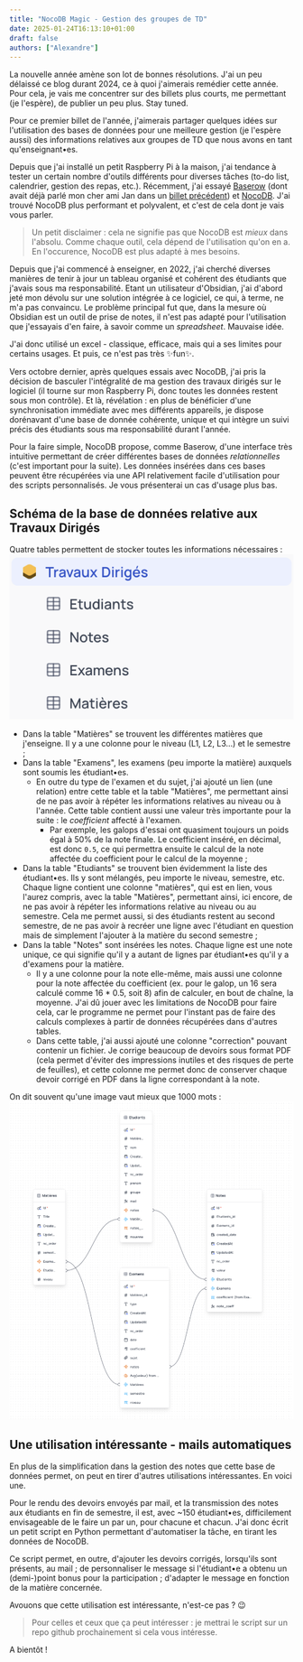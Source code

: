 ```yaml
---
title: "NocoDB Magic - Gestion des groupes de TD"
date: 2025-01-24T16:13:10+01:00
draft: false
authors: ["Alexandre"]
---
```


La nouvelle année amène son lot de bonnes résolutions. J'ai un peu délaissé ce blog durant 2024, ce à quoi j'aimerais remédier cette année. Pour cela, je vais me concentrer sur des billets plus courts, me permettant (je l'espère), de publier un peu plus. Stay tuned.

Pour ce premier billet de l'année, j'aimerais partager quelques idées sur l'utilisation des bases de données pour une meilleure gestion (je l'espère aussi) des informations relatives aux groupes de TD que nous avons en tant qu'enseignant•es. 

Depuis que j'ai installé un petit Raspberry Pi à la maison, j'ai tendance à tester un certain nombre d'outils différents pour diverses tâches (to-do list, calendrier, gestion des repas, etc.). Récemment, j'ai essayé [Baserow](https://baserow.io/) (dont avait déjà parlé mon cher ami Jan dans un [billet précédent](https://carnetdethese.amimms.fr/posts/2023/03/base-donnees.md/)) et [NocoDB](https://nocodb.com/). J'ai trouvé NocoDB plus performant et polyvalent, et c'est de cela dont je vais vous parler.

> Un petit disclaimer : cela ne signifie pas que NocoDB est *mieux* dans l'absolu. Comme chaque outil, cela dépend de l'utilisation qu'on en a. En l'occurence, NocoDB est plus adapté à mes besoins.


Depuis que j'ai commencé à enseigner, en 2022, j'ai cherché diverses manières de tenir à jour un tableau organisé et cohérent des étudiants que j'avais sous ma responsabilité. Etant un utilisateur d'Obsidian, j'ai d'abord jeté mon dévolu sur une solution intégrée à ce logiciel, ce qui, à terme, ne m'a pas convaincu. Le problème principal fut que, dans la mesure où Obsidian est un outil de prise de notes, il n'est pas adapté pour l'utilisation que j'essayais d'en faire, à savoir comme un *spreadsheet*. Mauvaise idée. 

J'ai donc utilisé un excel - classique, efficace, mais qui a ses limites pour certains usages. Et puis, ce n'est pas très ✨fun✨. 

Vers octobre dernier, après quelques essais avec NocoDB, j'ai pris la décision de basculer l'intégralité de ma gestion des travaux dirigés sur le logiciel (il tourne sur mon Raspberry Pi, donc toutes les données restent sous mon contrôle). Et là, révélation : en plus de bénéficier d'une synchronisation immédiate avec mes différents appareils, je dispose dorénavant d'une base de donnée cohérente, unique et qui intègre un suivi précis des étudiants sous ma responsabilité durant l'année.

Pour la faire simple, NocoDB propose, comme Baserow, d'une interface très intuitive permettant de créer différentes bases de données *relationnelles* (c'est important pour la suite). Les données insérées dans ces bases peuvent être récupérées via une API relativement facile d'utilisation pour des scripts personnalisés. Je vous présenterai un cas d'usage plus bas.

## Schéma de la base de données relative aux Travaux Dirigés

Quatre tables permettent de stocker toutes les informations nécessaires :
![tables names](tables.png)

- Dans la table "Matières" se trouvent les différentes matières que j'enseigne. Il y a une colonne pour le niveau (L1, L2, L3...) et le semestre ;
- Dans la table "Examens", les examens (peu importe la matière) auxquels sont soumis les étudiant•es.
    - En outre du type de l'examen et du sujet, j'ai ajouté un lien (une relation) entre cette table et la table "Matières", me permettant ainsi de ne pas avoir à répéter les informations relatives au niveau ou à l'année. Cette table contient aussi une valeur très importante pour la suite : le *coefficient* affecté à l'examen. 
        - Par exemple, les galops d'essai ont quasiment toujours un poids égal à 50% de la note finale. Le coefficient inséré, en décimal, est donc `0.5`, ce qui permettra ensuite le calcul de la note affectée du coefficient pour le calcul de la moyenne ;
- Dans la table "Etudiants" se trouvent bien évidemment la liste des étudiant•es. Ils y sont mélangés, peu importe le niveau, semestre, etc. Chaque ligne contient une colonne "matières", qui est en lien, vous l'aurez compris, avec la table "Matières", permettant ainsi, ici encore, de ne pas avoir à répéter les informations relative au niveau ou au semestre. Cela me permet aussi, si des étudiants restent au second semestre, de ne pas avoir à recréer une ligne avec l'étudiant en question mais de simplement l'ajouter à la matière du second semestre ;
- Dans la table "Notes" sont insérées les notes. Chaque ligne est une note unique, ce qui signifie qu'il y a autant de lignes par étudiant•es qu'il y a d'examens pour la matière. 
    - Il y a une colonne pour la note elle-même, mais aussi une colonne pour la note affectée du coefficient (ex. pour le galop, un 16 sera calculé comme 16 * 0.5, soit 8) afin de calculer, en bout de chaîne, la moyenne. J'ai dû jouer avec les limitations de NocoDB pour faire cela, car le programme ne permet pour l'instant pas de faire des calculs complexes à partir de données récupérées dans d'autres tables. 
    - Dans cette table, j'ai aussi ajouté une colonne "correction" pouvant contenir un fichier. Je corrige beaucoup de devoirs sous format PDF (cela permet d'éviter des impressions inutiles et des risques de perte de feuilles), et cette colonne me permet donc de conserver chaque devoir corrigé en PDF dans la ligne correspondant à la note.

On dit souvent qu'une image vaut mieux que 1000 mots :
![Relations](relations.png)

## Une utilisation intéressante - mails automatiques

En plus de la simplification dans la gestion des notes que cette base de données permet, on peut en tirer d'autres utilisations intéressantes. En voici une.

Pour le rendu des devoirs envoyés par mail, et la transmission des notes aux étudiants en fin de semestre, il est, avec ~150 étudiant•es, difficilement envisageable de le faire un par un, pour chacune et chacun. J'ai donc écrit un petit script en Python permettant d'automatiser la tâche, en tirant les données de NocoDB. 

Ce script permet, en outre, d'ajouter les devoirs corrigés, lorsqu'ils sont présents, au mail ; de personnaliser le message si l'étudiant•e a obtenu un (demi-)point bonus pour la participation ; d'adapter le message en fonction de la matière concernée. 

Avouons que cette utilisation est intéressante, n'est-ce pas ? 😉


> Pour celles et ceux que ça peut intéresser : je mettrai le script sur un repo github prochainement si cela vous intéresse. 

A bientôt !